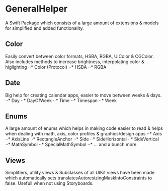 # GeneralHelper

A Swift Package which consists of a large amount of extensions & models for simplified and added functionality. 

## Color 
Easily convert between color formats, HSBA, RGBA, UIColor & CGColor. Also includes methods to increase brightness, interpolating color & higlighting 
⋅⋅* Color (Protocol)
⋅⋅* HSBA 
⋅⋅* RGBA


## Date 
Big help for creating calendar apps, easier to move between weeks & days. 
⋅⋅* Day
⋅⋅* DayOfWeek
⋅⋅* Time
⋅⋅* Timespan
⋅⋅* Week

## Enums
A large amount of enums which helps in making code easier to read & helps when dealing with math, axis, color profiles & graphics/design apps
⋅⋅* Axis
⋅⋅* AxisLine
⋅⋅* RectangleAnchor 
⋅⋅* Side
⋅⋅* SideHorizontal
⋅⋅* SideVertical
⋅⋅* MathSymbol
⋅⋅* SpecialMathSymbol
⋅⋅* ... and a bunch more


## Views
Simplifiers, utility views & Subclasses of all UIKit views have been made which automatically sets translatesAutoresizingMaskIntoConstraints to false. Usefull when not using Storyboards. 

